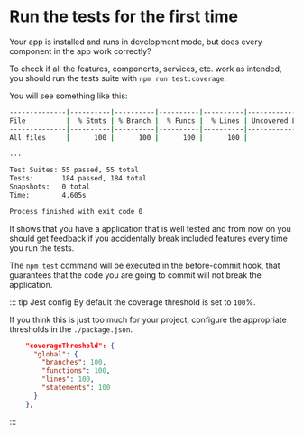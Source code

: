 # Run the tests for the first time

Your app is installed and runs in development mode, but does every component in the app work correctly?

To check if all the features, components, services, etc. work as intended, you should run the tests suite with `npm run test:coverage`.

You will see something like this:

```bash
--------------|----------|----------|----------|----------|-------------------|
File          |  % Stmts | % Branch |  % Funcs |  % Lines | Uncovered Line #s |
--------------|----------|----------|----------|----------|-------------------|
All files     |      100 |      100 |      100 |      100 |                   |

...

Test Suites: 55 passed, 55 total
Tests:       184 passed, 184 total
Snapshots:   0 total
Time:        4.605s

Process finished with exit code 0
```

It shows that you have a application that is well tested and from now on
you should get feedback if you accidentally break included features every time you run the tests.

The `npm test` command will be executed in the before-commit hook,
that guarantees that the code you are going to commit will not break the application.

::: tip Jest config
By default the coverage threshold is set to `100`%.

If you think this is just too much for your project, configure the appropriate thresholds in the `./package.json`.

```json
    "coverageThreshold": {
      "global": {
        "branches": 100,
        "functions": 100,
        "lines": 100,
        "statements": 100
      }
    },
```
:::
